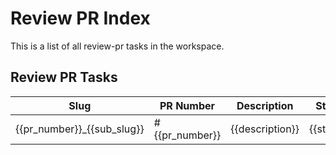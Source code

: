 # Review PR Index

This is a list of all review-pr tasks in the workspace.

## Review PR Tasks

| Slug | PR Number | Description | Status |
|------|-----------|-------------|--------|
| {{pr_number}}_{{sub_slug}} | #{{pr_number}} | {{description}} | {{status}} |


